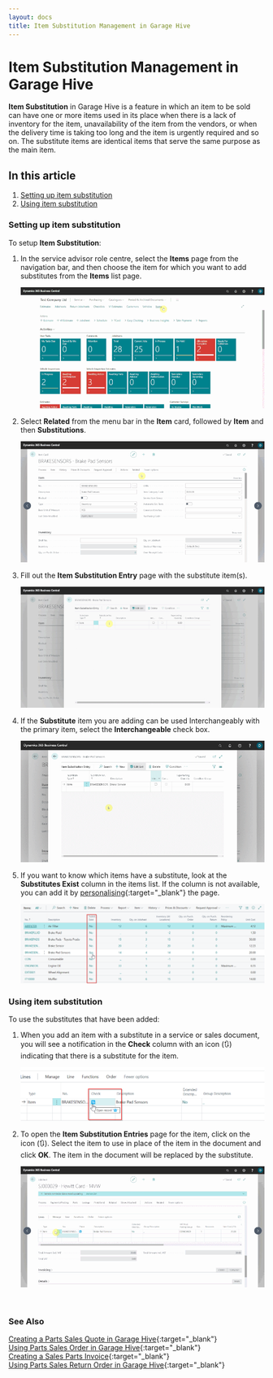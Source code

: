 ```yaml
---
layout: docs
title: Item Substitution Management in Garage Hive
---
```


# Item Substitution Management in Garage Hive
**Item Substitution** in Garage Hive is a feature in which an item to be sold can have one or more items used in its place when there is a lack of inventory for the item, unavailability of the item from the vendors, or when the delivery time is taking too long and the item is urgently required and so on. The substitute items are identical items that serve the same purpose as the main item.

## In this article
1. [Setting up item substitution](#setting-up-item-substitution)
2. [Using item substitution](#using-item-substitution)


### Setting up item substitution
To setup **Item Substitution**:
1. In the service advisor role centre, select the **Items** page from the navigation bar, and then choose the item for which you want to add substitutes from the **Items** list page.

   ![](media/garagehive-item-substitution1.gif)

2. Select **Related** from the menu bar in the **Item** card, followed by **Item** and then **Substitutions**.

   ![](media/garagehive-item-substitution2.gif)

3. Fill out the **Item Substitution Entry** page with the substitute item(s).

   ![](media/garagehive-item-substitution3.gif)

4. If the **Substitute** item you are adding can be used Interchangeably with the primary item, select the **Interchangeable** check box.

   ![](media/garagehive-item-substitution3a.gif)

5. If you want to know which items have a substitute, look at the **Substitutes Exist** column in the items list. If the column is not available, you can add it by [personalising](garagehive-personalising-garagehive.html#adding-fields-to-pages){:target="_blank"} the page.

   ![](media/garagehive-item-substitution4.png)


### Using item substitution
To use the substitutes that have been added:
1. When you add an item with a substitute in a service or sales document, you will see a notification in the **Check** column with an icon (🔃) indicating that there is a substitute for the item.

   ![](media/garagehive-item-substitution5.png)

2. To open the **Item Substitution Entries** page for the item, click on the icon (🔃). Select the item to use in place of the item in the document and click **OK**. The item in the document will be replaced by the substitute.

   ![](media/garagehive-item-substitution6.gif)


<br>

### **See Also**

[Creating a Parts Sales Quote in Garage Hive](garagehive-creating-sales-quote.html){:target="_blank"} \
[Using Parts Sales Order in Garage Hive](garagehive-using-parts-sales-order.html){:target="_blank"} \
[Creating a Sales Parts Invoice](garagehive-creating-sales-invoice.html){:target="_blank"} \
[Using Parts Sales Return Order in Garage Hive](garagehive-using-sales-return-order.html){:target="_blank"}



